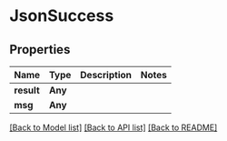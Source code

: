 # JsonSuccess

## Properties
Name | Type | Description | Notes
------------ | ------------- | ------------- | -------------
**result** | **Any** |  | 
**msg** | **Any** |  | 

[[Back to Model list]](../README.md#documentation-for-models) [[Back to API list]](../README.md#documentation-for-api-endpoints) [[Back to README]](../README.md)


